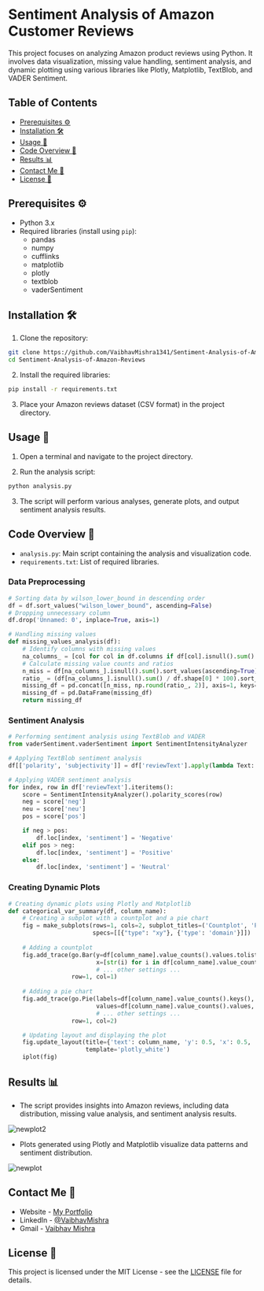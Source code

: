 # Sentiment Analysis of Amazon Customer Reviews

This project focuses on analyzing Amazon product reviews using Python. It involves data visualization, missing value handling, sentiment analysis, and dynamic plotting using various libraries like Plotly, Matplotlib, TextBlob, and VADER Sentiment.

## Table of Contents

- [Prerequisites ⚙️](#prerequisites)
- [Installation 🛠️](#installation)
- [Usage 🚀](#usage)
- [Code Overview 📝](#code-overview)
- [Results 📊](#results)
- [Contact Me 👥](#contributing)
- [License 📄](#license)

## Prerequisites ⚙️

- Python 3.x
- Required libraries (install using `pip`):
  - pandas
  - numpy
  - cufflinks
  - matplotlib
  - plotly
  - textblob
  - vaderSentiment

## Installation 🛠️

1. Clone the repository:
```bash
git clone https://github.com/VaibhavMishra1341/Sentiment-Analysis-of-Amazon-Reviews.git
cd Sentiment-Analysis-of-Amazon-Reviews
```

2. Install the required libraries:
```bash
pip install -r requirements.txt
```

3. Place your Amazon reviews dataset (CSV format) in the project directory.

## Usage 🚀

1. Open a terminal and navigate to the project directory.

2. Run the analysis script:
```bash
python analysis.py
```

3. The script will perform various analyses, generate plots, and output sentiment analysis results.

## Code Overview 📝

- `analysis.py`: Main script containing the analysis and visualization code.
- `requirements.txt`: List of required libraries.

### Data Preprocessing 
```python
# Sorting data by wilson_lower_bound in descending order
df = df.sort_values("wilson_lower_bound", ascending=False)
# Dropping unnecessary column
df.drop('Unnamed: 0', inplace=True, axis=1)

# Handling missing values
def missing_values_analysis(df):
    # Identify columns with missing values
    na_columns_ = [col for col in df.columns if df[col].isnull().sum() > 0]
    # Calculate missing value counts and ratios
    n_miss = df[na_columns_].isnull().sum().sort_values(ascending=True)
    ratio_ = (df[na_columns_].isnull().sum() / df.shape[0] * 100).sort_values(ascending=True)
    missing_df = pd.concat([n_miss, np.round(ratio_, 2)], axis=1, keys=['Missing Values', 'Ratio'])
    missing_df = pd.DataFrame(missing_df)
    return missing_df

```

### Sentiment Analysis
```python
# Performing sentiment analysis using TextBlob and VADER
from vaderSentiment.vaderSentiment import SentimentIntensityAnalyzer

# Applying TextBlob sentiment analysis
df[['polarity', 'subjectivity']] = df['reviewText'].apply(lambda Text: pd.Series(TextBlob(Text).sentiment))

# Applying VADER sentiment analysis
for index, row in df['reviewText'].iteritems():
    score = SentimentIntensityAnalyzer().polarity_scores(row)
    neg = score['neg']
    neu = score['neu']
    pos = score['pos']

    if neg > pos:
        df.loc[index, 'sentiment'] = 'Negative'
    elif pos > neg:
        df.loc[index, 'sentiment'] = 'Positive'
    else:
        df.loc[index, 'sentiment'] = 'Neutral'

```

### Creating Dynamic Plots
```python
# Creating dynamic plots using Plotly and Matplotlib
def categorical_var_summary(df, column_name):
    # Creating a subplot with a countplot and a pie chart
    fig = make_subplots(rows=1, cols=2, subplot_titles=('Countplot', 'Percentage'),
                        specs=[[{"type": "xy"}, {'type': 'domain'}]])
    
    # Adding a countplot
    fig.add_trace(go.Bar(y=df[column_name].value_counts().values.tolist(),
                         x=[str(i) for i in df[column_name].value_counts().index],
                         # ... other settings ...
                  row=1, col=1)
    
    # Adding a pie chart
    fig.add_trace(go.Pie(labels=df[column_name].value_counts().keys(),
                         values=df[column_name].value_counts().values,
                         # ... other settings ...
                  row=1, col=2)

    # Updating layout and displaying the plot
    fig.update_layout(title={'text': column_name, 'y': 0.5, 'x': 0.5, 'xanchor': 'center', 'yanchor': 'top'},
                      template='plotly_white')
    iplot(fig)

```

## Results 📊

- The script provides insights into Amazon reviews, including data distribution, missing value analysis, and sentiment analysis results.

![newplot2](https://github.com/VaibhavMishra1341/Sentiment-Analysis-of-Amazon-Reviews/assets/39896268/822caf3b-b32e-4867-a908-06c865af5250)


- Plots generated using Plotly and Matplotlib visualize data patterns and sentiment distribution.

![newplot](https://github.com/VaibhavMishra1341/Sentiment-Analysis-of-Amazon-Reviews/assets/39896268/8057e584-2f19-4ddc-a378-e0faac2d6aaa)

## Contact Me 👥

- Website - [My Portfolio](https://vaibhav-mishra.vercel.app/)
- LinkedIn - [@VaibhavMishra](https://www.linkedin.com/in/vaibhav-mishra-vm/)
- Gmail - [Vaibhav Mishra](mailto:vaibhavc608@gmail.com)

## License 📄

This project is licensed under the MIT License - see the [LICENSE](LICENSE) file for details.

